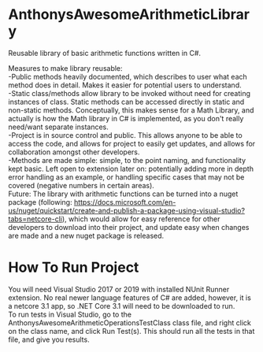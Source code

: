 # AnthonysAwesomeArithmeticLibrary
Reusable library of basic arithmetic functions written in C#.

Measures to make library reusable:  
-Public methods heavily documented, which describes to user what each method does in detail. Makes it easier for potential users to understand.    
-Static class/methods allow library to be invoked without need for creating instances of class. Static methods can be accessed directly in static and non-static methods.     Conceptually, this makes sense for a Math Library, and actually is how the Math library in C# is implemented, as you don't really need/want separate instances.    
-Project is in source control and public. This allows anyone to be able to access the code, and allows for project to easily get updates, and allows for collaboration amongst   other developers.    
-Methods are made simple: simple, to the point naming, and functionality kept basic. Left open to extension later on: potentially adding more in depth error handling as an example, or handling specific cases that may not be covered (negative numbers in certain areas).     
Future: The library with arithmetic functions can be turned into a nuget package (following: https://docs.microsoft.com/en-us/nuget/quickstart/create-and-publish-a-package-using-visual-studio?tabs=netcore-cli), which would allow for easy reference for other developers to download into their project, and update easy when changes are made and a new nuget package is released.  
  
# How To Run Project
You will need Visual Studio 2017 or 2019 with installed NUnit Runner extension. No real newer language features of C# are added, however, it is a netcore 3.1 app, so .NET Core 3.1 will need to be downloaded to run.  
To run tests in Visual Studio, go to the AnthonysAwesomeArithmeticOperationsTestClass class file, and right click on the class name, and click Run Test(s). This should run all the tests in that file, and give you results.  
